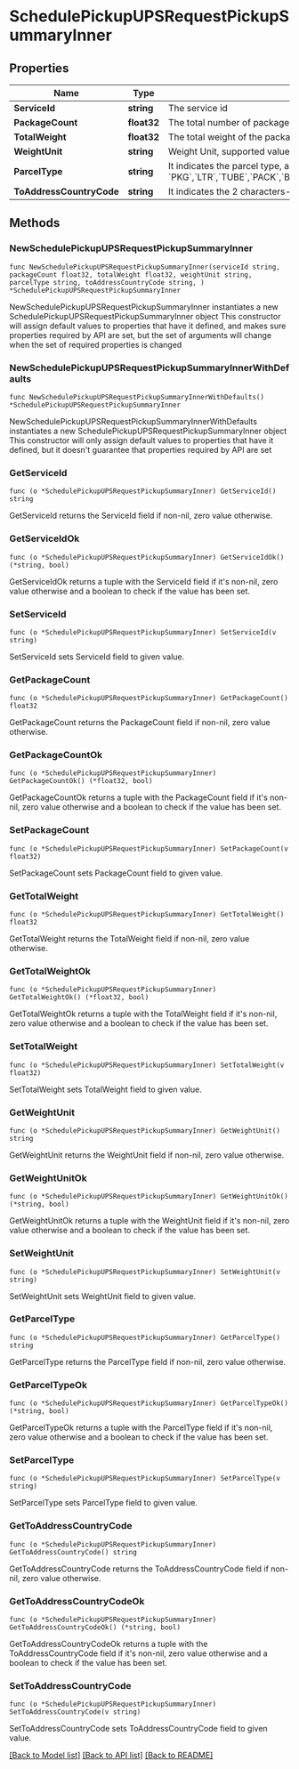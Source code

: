 # SchedulePickupUPSRequestPickupSummaryInner

## Properties

Name | Type | Description | Notes
------------ | ------------- | ------------- | -------------
**ServiceId** | **string** | The service id | 
**PackageCount** | **float32** | The total number of packages | 
**TotalWeight** | **float32** | The total weight of the packages | 
**WeightUnit** | **string** | Weight Unit, supported values are &#x60;OZ&#x60; and &#x60;GM&#x60; | 
**ParcelType** | **string** | It indicates the parcel type, applicable values are- &#x60;PKG&#x60;,&#x60;LTR&#x60;,&#x60;TUBE&#x60;,&#x60;PACK&#x60;,&#x60;BOX&#x60;,&#x60;25KG&#x60;,&#x60;10KG&#x60;,&#x60;SMALL_EXP_BOX&#x60;,&#x60;MED_EXP_BOX&#x60;,&#x60;LG_EXP_BOX&#x60; | 
**ToAddressCountryCode** | **string** | It indicates the 2 characters- ISO country code of recipient of the shipment. | 

## Methods

### NewSchedulePickupUPSRequestPickupSummaryInner

`func NewSchedulePickupUPSRequestPickupSummaryInner(serviceId string, packageCount float32, totalWeight float32, weightUnit string, parcelType string, toAddressCountryCode string, ) *SchedulePickupUPSRequestPickupSummaryInner`

NewSchedulePickupUPSRequestPickupSummaryInner instantiates a new SchedulePickupUPSRequestPickupSummaryInner object
This constructor will assign default values to properties that have it defined,
and makes sure properties required by API are set, but the set of arguments
will change when the set of required properties is changed

### NewSchedulePickupUPSRequestPickupSummaryInnerWithDefaults

`func NewSchedulePickupUPSRequestPickupSummaryInnerWithDefaults() *SchedulePickupUPSRequestPickupSummaryInner`

NewSchedulePickupUPSRequestPickupSummaryInnerWithDefaults instantiates a new SchedulePickupUPSRequestPickupSummaryInner object
This constructor will only assign default values to properties that have it defined,
but it doesn't guarantee that properties required by API are set

### GetServiceId

`func (o *SchedulePickupUPSRequestPickupSummaryInner) GetServiceId() string`

GetServiceId returns the ServiceId field if non-nil, zero value otherwise.

### GetServiceIdOk

`func (o *SchedulePickupUPSRequestPickupSummaryInner) GetServiceIdOk() (*string, bool)`

GetServiceIdOk returns a tuple with the ServiceId field if it's non-nil, zero value otherwise
and a boolean to check if the value has been set.

### SetServiceId

`func (o *SchedulePickupUPSRequestPickupSummaryInner) SetServiceId(v string)`

SetServiceId sets ServiceId field to given value.


### GetPackageCount

`func (o *SchedulePickupUPSRequestPickupSummaryInner) GetPackageCount() float32`

GetPackageCount returns the PackageCount field if non-nil, zero value otherwise.

### GetPackageCountOk

`func (o *SchedulePickupUPSRequestPickupSummaryInner) GetPackageCountOk() (*float32, bool)`

GetPackageCountOk returns a tuple with the PackageCount field if it's non-nil, zero value otherwise
and a boolean to check if the value has been set.

### SetPackageCount

`func (o *SchedulePickupUPSRequestPickupSummaryInner) SetPackageCount(v float32)`

SetPackageCount sets PackageCount field to given value.


### GetTotalWeight

`func (o *SchedulePickupUPSRequestPickupSummaryInner) GetTotalWeight() float32`

GetTotalWeight returns the TotalWeight field if non-nil, zero value otherwise.

### GetTotalWeightOk

`func (o *SchedulePickupUPSRequestPickupSummaryInner) GetTotalWeightOk() (*float32, bool)`

GetTotalWeightOk returns a tuple with the TotalWeight field if it's non-nil, zero value otherwise
and a boolean to check if the value has been set.

### SetTotalWeight

`func (o *SchedulePickupUPSRequestPickupSummaryInner) SetTotalWeight(v float32)`

SetTotalWeight sets TotalWeight field to given value.


### GetWeightUnit

`func (o *SchedulePickupUPSRequestPickupSummaryInner) GetWeightUnit() string`

GetWeightUnit returns the WeightUnit field if non-nil, zero value otherwise.

### GetWeightUnitOk

`func (o *SchedulePickupUPSRequestPickupSummaryInner) GetWeightUnitOk() (*string, bool)`

GetWeightUnitOk returns a tuple with the WeightUnit field if it's non-nil, zero value otherwise
and a boolean to check if the value has been set.

### SetWeightUnit

`func (o *SchedulePickupUPSRequestPickupSummaryInner) SetWeightUnit(v string)`

SetWeightUnit sets WeightUnit field to given value.


### GetParcelType

`func (o *SchedulePickupUPSRequestPickupSummaryInner) GetParcelType() string`

GetParcelType returns the ParcelType field if non-nil, zero value otherwise.

### GetParcelTypeOk

`func (o *SchedulePickupUPSRequestPickupSummaryInner) GetParcelTypeOk() (*string, bool)`

GetParcelTypeOk returns a tuple with the ParcelType field if it's non-nil, zero value otherwise
and a boolean to check if the value has been set.

### SetParcelType

`func (o *SchedulePickupUPSRequestPickupSummaryInner) SetParcelType(v string)`

SetParcelType sets ParcelType field to given value.


### GetToAddressCountryCode

`func (o *SchedulePickupUPSRequestPickupSummaryInner) GetToAddressCountryCode() string`

GetToAddressCountryCode returns the ToAddressCountryCode field if non-nil, zero value otherwise.

### GetToAddressCountryCodeOk

`func (o *SchedulePickupUPSRequestPickupSummaryInner) GetToAddressCountryCodeOk() (*string, bool)`

GetToAddressCountryCodeOk returns a tuple with the ToAddressCountryCode field if it's non-nil, zero value otherwise
and a boolean to check if the value has been set.

### SetToAddressCountryCode

`func (o *SchedulePickupUPSRequestPickupSummaryInner) SetToAddressCountryCode(v string)`

SetToAddressCountryCode sets ToAddressCountryCode field to given value.



[[Back to Model list]](../README.md#documentation-for-models) [[Back to API list]](../README.md#documentation-for-api-endpoints) [[Back to README]](../README.md)


